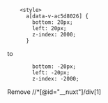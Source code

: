 ```
    <style>
      a[data-v-ac5d8026] {
        bottom: 20px;
        left: 20px;
        z-index: 2000;
      }
```
to
```
        bottom: -20px;
        left: -20px;
        z-index: -2000;
```

Remove //*[@id="__nuxt"]/div[1]
